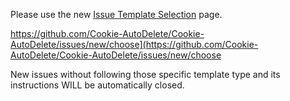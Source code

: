 Please use the new [Issue Template Selection](https://github.com/Cookie-AutoDelete/Cookie-AutoDelete/issues/new/choose) page.

https://github.com/Cookie-AutoDelete/Cookie-AutoDelete/issues/new/choose](https://github.com/Cookie-AutoDelete/Cookie-AutoDelete/issues/new/choose

New issues without following those specific template type and its instructions WILL be automatically closed.
